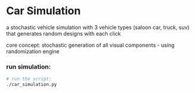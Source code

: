 # Car Simulation
a stochastic vehicle simulation with 3 vehicle types (saloon car, truck, suv)
that generates random designs with each click

core concept: stochastic generation of all visual components - using randomization engine

### run simulation:
```bash
# run the script:
./car_simulation.py
```